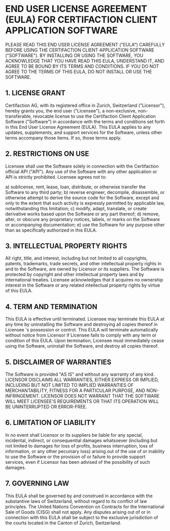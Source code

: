 # END USER LICENSE AGREEMENT (EULA) FOR CERTIFACTION CLIENT APPLICATION SOFTWARE

PLEASE READ THIS END USER LICENSE AGREEMENT ("EULA") CAREFULLY BEFORE USING THE
CERTIFACTION CLIENT APPLICATION SOFTWARE ("SOFTWARE"). BY INSTALLING OR USING THE
SOFTWARE, YOU ACKNOWLEDGE THAT YOU HAVE READ THIS EULA, UNDERSTAND IT, AND AGREE
TO BE BOUND BY ITS TERMS AND CONDITIONS. IF YOU DO NOT AGREE TO THE TERMS OF
THIS EULA, DO NOT INSTALL OR USE THE SOFTWARE.

## 1. LICENSE GRANT

Certifaction AG, with its registered office in Zurich, Switzerland ("Licensor"),
hereby grants you, the end user ("Licensee"), a non-exclusive, non-transferable,
revocable license to use the Certifaction Client Application Software ("Software")
in accordance with the terms and conditions set forth in this End User
License Agreement (EULA). This EULA applies to any updates, supplements, and support
services for the Software, unless other terms accompany those items. If so, those terms apply.

## 2. RESTRICTIONS ON USE

Licensee shall use the Software solely in connection with the Certifaction official
API ("API"). Any use of the Software with any other application or API is strictly
prohibited. Licensee agrees not to:

a) sublicense, rent, lease, loan, distribute, or otherwise transfer the Software to
any third party;
b) reverse engineer, decompile, disassemble, or otherwise attempt to derive the
source code for the Software, except and only to the extent that such activity is
expressly permitted by applicable law, notwithstanding this limitation;
c) modify, adapt, translate, or create derivative works based upon the Software or any
part thereof;
d) remove, alter, or obscure any proprietary notices, labels, or marks on the Software
or accompanying documentation;
e) use the Software for any purpose other than as specifically authorized in this EULA.

## 3. INTELLECTUAL PROPERTY RIGHTS

All right, title, and interest, including but not limited to all copyrights, patents, trademarks,
trade secrets, and other intellectual property rights in and to the Software, are owned
by Licensor or its suppliers. The Software is protected by copyright and other
intellectual property laws and by international treaties. Licensee acknowledges
that it acquires no ownership interest in the Software or any related intellectual
property rights by virtue of this EULA.

## 4. TERM AND TERMINATION

This EULA is effective until terminated. Licensee may terminate this EULA at any
time by uninstalling the Software and destroying all copies thereof in Licensee
's possession or control. This EULA will terminate automatically without notice
from Licensor if Licensee fails to comply with any term or condition of this EULA.
Upon termination, Licensee must immediately cease using the Software, uninstall the
Software, and destroy all copies thereof.

## 5. DISCLAIMER OF WARRANTIES

The Software is provided "AS IS" and without any warranty of any kind. LICENSOR
DISCLAIMS ALL WARRANTIES, EITHER EXPRESS OR IMPLIED, INCLUDING BUT NOT LIMITED
TO IMPLIED WARRANTIES OF MERCHANTABILITY, FITNESS FOR A PARTICULAR PURPOSE, AND
NON-INFRINGEMENT. LICENSOR DOES NOT WARRANT THAT THE SOFTWARE WILL MEET LICENSEE'S
REQUIREMENTS OR THAT ITS OPERATION WILL BE UNINTERRUPTED OR ERROR-FREE.

## 6. LIMITATION OF LIABILITY

In no event shall Licensor or its suppliers be liable for any special, incidental,
indirect, or consequential damages whatsoever (including but not limited to damages
for loss of profits, business interruption, loss of information, or any other
pecuniary loss) arising out of the use of or inability to use the Software or
the provision of or failure to provide support services, even if Licensor has been
advised of the possibility of such damages.

## 7. GOVERNING LAW

This EULA shall be governed by and construed in accordance with the substantive
laws of Switzerland, without regard to its conflict of law principles. The United
Nations Convention on Contracts for the International Sale of Goods (CISG) shall
not apply. Any disputes arising out of or in connection with this EULA shall
be subject to the exclusive jurisdiction of the courts located in the Canton of
Zurich, Switzerland.
